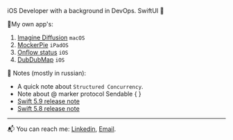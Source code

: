 iOS Developer with a background in DevOps. SwiftUI 🚀
<!---
I am seeking a new full-time, fully remote iOS developer position.
My primary expertise is in `SwiftUI`, but I also have over four years of experience in a variety of other languages and technologies, including `DevOps`.
-->

📱My own app's:

1. [Imagine Diffusion](https://apple.co/3MheCs5) `macOS`
2. [MockerPie](https://apple.co/3KVRXSU) `iPadOS`
3. [Onflow status](https://github.com/wmorgue/OnflowStatus) `iOS`
4. [DubDubMap](https://github.com/wmorgue/DubDubMap) `iOS`

📝 Notes (mostly in russian):
 - A quick note about `Structured Concurrency`.
 - Note about @ marker protocol Sendable { }
 - [Swift 5.9 release note](https://github.com/wmorgue/swiftui_interview_qa/blob/main/src/Swift5.9.md)
 - [Swift 5.8 release note](https://gist.github.com/wmorgue/f095c4577e3f21ada735b1962328cfc6)

---

📬 You can reach me: [Linkedin](https://www.linkedin.com/in/nikita-rossik-479120238/), [Email](maybequantumbit@icloud.com).

<!--
**wmorgue/wmorgue** is a ✨ _special_ ✨ repository because its `README.md` (this file) appears on your GitHub profile.
-->
